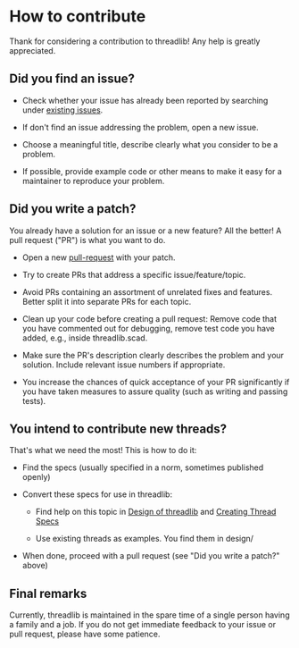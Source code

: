 # How to contribute

Thank for considering a contribution to threadlib! Any help is greatly
appreciated.


## Did you find an issue?

* Check whether your issue has already been reported by searching under
  [existing issues](https://github.com/adrianschlatter/threadlib/issues).

* If don't find an issue addressing the problem, open a new issue.

* Choose a meaningful title, describe clearly what you consider to be a
  problem.

* If possible, provide example code or other means to make it easy for a
  maintainer to reproduce your problem.


## Did you write a patch?

You already have a solution for an issue or a new feature? All the better! A
pull request ("PR") is what you want to do.

* Open a new [pull-request](https://github.com/adrianschlatter/threadlib/pulls)
  with your patch.

* Try to create PRs that address a specific issue/feature/topic.

* Avoid PRs containing an assortment of unrelated fixes and features. Better
  split it into separate PRs for each topic.

* Clean up your code before creating a pull request: Remove code that you have
  commented out for debugging, remove test code you have added, e.g., inside
  threadlib.scad.

* Make sure the PR's description clearly describes the problem and your solution.
  Include relevant issue numbers if appropriate.

* You increase the chances of quick acceptance of your PR significantly if you
  have taken measures to assure quality (such as writing and passing tests).


## You intend to contribute new threads?

That's what we need the most! This is how to do it:

* Find the specs (usually specified in a norm, sometimes published openly)

* Convert these specs for use in threadlib:

  * Find help on this topic in [Design of threadlib](docs/DesignOfThreadlib.md)
    and [Creating Thread Specs](docs/CreatingThreadSpecs.md)

  * Use existing threads as examples. You find them in design/

* When done, proceed with a pull request (see "Did you write a patch?" above)


## Final remarks

Currently, threadlib is maintained in the spare time of a single person having
a family and a job. If you do not get immediate feedback to your issue or pull
request, please have some patience.
